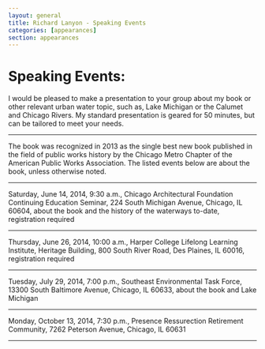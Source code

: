 ```yaml
---
layout: general
title: Richard Lanyon - Speaking Events
categories: [appearances]
section: appearances
---
```


# Speaking Events:
I would be pleased to make a presentation to your group about my book or other relevant urban water topic, such as, Lake Michigan or the Calumet and Chicago Rivers. My standard presentation is geared for 50 minutes, but can be tailored to meet your needs. 

----

The book was recognized in 2013 as the single best new book published in the field of public works history by the Chicago Metro Chapter of the American Public Works Association. The listed events below are about the book, unless otherwise noted.

----

Saturday, June 14, 2014, 9:30 a.m., Chicago Architectural Foundation Continuing Education Seminar, 224 South Michigan Avenue, Chicago, IL 60604, about the book and the history of the waterways to-date, registration required

----

Thursday, June 26, 2014, 10:00 a.m., Harper College Lifelong Learning Institute, Heritage Building, 800 South River Road, Des Plaines, IL 60016, registration required 

----

Tuesday, July 29, 2014, 7:00 p.m., Southeast Environmental Task Force, 13300 South Baltimore Avenue, Chicago, IL 60633, about the book and Lake Michigan

----

Monday, October 13, 2014, 7:30 p.m., Presence Ressurection Retirement Community, 7262 Peterson Avenue, Chicago, IL 60631

----
